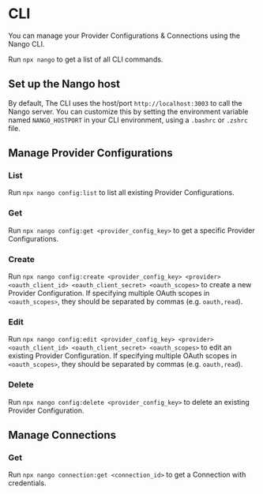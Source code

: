# CLI

You can manage your Provider Configurations & Connections using the Nango CLI. 

Run `npx nango` to get a list of all CLI commands.

## Set up the Nango host

By default, The CLI uses the host/port `http://localhost:3003` to call the Nango server. You can customize this by setting the environment variable named `NANGO_HOSTPORT` in your CLI environment, using a `.bashrc` or `.zshrc` file.

## Manage Provider Configurations

### List

Run `npx nango config:list` to list all existing Provider Configurations.

### Get

Run `npx nango config:get <provider_config_key>` to get a specific Provider Configurations.

### Create

Run `npx nango config:create <provider_config_key> <provider> <oauth_client_id> <oauth_client_secret> <oauth_scopes>` to create a new Provider Configuration. If specifying multiple OAuth scopes in `<oauth_scopes>`, they should be separated by commas (e.g. `oauth,read`).

### Edit

Run `npx nango config:edit <provider_config_key> <provider> <oauth_client_id> <oauth_client_secret> <oauth_scopes>` to edit an existing Provider Configuration. If specifying multiple OAuth scopes in `<oauth_scopes>`, they should be separated by commas (e.g. `oauth,read`).

### Delete

Run `npx nango config:delete <provider_config_key>` to delete an existing Provider Configuration.

## Manage Connections

### Get

Run `npx nango connection:get <connection_id>` to get a Connection with credentials. 